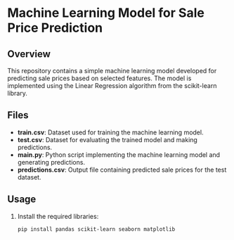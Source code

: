 # Machine Learning Model for Sale Price Prediction

## Overview

This repository contains a simple machine learning model developed for predicting sale prices based on selected features. The model is implemented using the Linear Regression algorithm from the scikit-learn library.

## Files

- **train.csv**: Dataset used for training the machine learning model.
- **test.csv**: Dataset for evaluating the trained model and making predictions.
- **main.py**: Python script implementing the machine learning model and generating predictions.
- **predictions.csv**: Output file containing predicted sale prices for the test dataset.

## Usage

1. Install the required libraries:

   ```bash
   pip install pandas scikit-learn seaborn matplotlib

